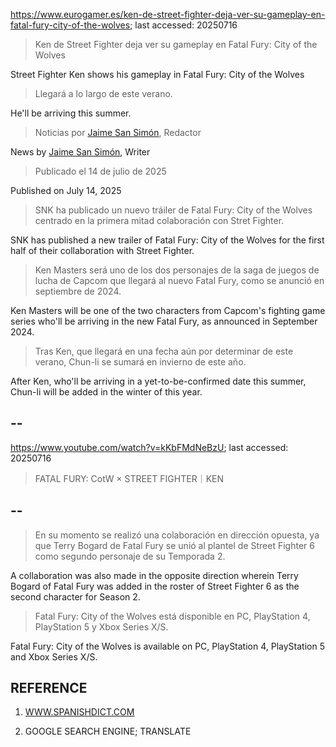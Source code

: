 https://www.eurogamer.es/ken-de-street-fighter-deja-ver-su-gameplay-en-fatal-fury-city-of-the-wolves; last accessed: 20250716

> Ken de Street Fighter deja ver su gameplay en Fatal Fury: City of the Wolves

Street Fighter Ken shows his gameplay in Fatal Fury: City of the Wolves

> Llegará a lo largo de este verano.

He'll be arriving this summer.

> Noticias por [Jaime San Simón](https://www.eurogamer.es/authors/jaime-san-simon), Redactor

News by [Jaime San Simón](https://www.eurogamer.es/authors/jaime-san-simon), Writer

> Publicado el 14 de julio de 2025

Published on July 14, 2025

> SNK ha publicado un nuevo tráiler de Fatal Fury: City of the Wolves centrado en la primera mitad colaboración con Stret Fighter.

SNK has published a new trailer of Fatal Fury: City of the Wolves for the first half of their collaboration with Street Fighter.

> Ken Masters será uno de los dos personajes de la saga de juegos de lucha de Capcom que llegará al nuevo Fatal Fury, como se anunció en septiembre de 2024.

Ken Masters will be one of the two characters from Capcom's fighting game series who'll be arriving in the new Fatal Fury, as announced in September 2024.

> Tras Ken, que llegará en una fecha aún por determinar de este verano, Chun-li se sumará en invierno de este año. 

After Ken, who'll be arriving in a yet-to-be-confirmed date this summer, Chun-li will be added in the winter of this year.

## --

https://www.youtube.com/watch?v=kKbFMdNeBzU; last accessed: 20250716

> FATAL FURY: CotW × STREET FIGHTER｜KEN 

## --

> En su momento se realizó una colaboración en dirección opuesta, ya que Terry Bogard de Fatal Fury se unió al plantel de Street Fighter 6 como segundo personaje de su Temporada 2.

A collaboration was also made in the opposite direction wherein Terry Bogard of Fatal Fury was added in the roster of Street Fighter 6 as the second character for Season 2.

> Fatal Fury: City of the Wolves está disponible en PC, PlayStation 4, PlayStation 5 y Xbox Series X/S. 

Fatal Fury: City of the Wolves is available on PC, PlayStation 4, PlayStation 5 and Xbox Series X/S. 

## REFERENCE

1) [WWW.SPANISHDICT.COM](https://www.spanishdict.com)

2) GOOGLE SEARCH ENGINE; TRANSLATE